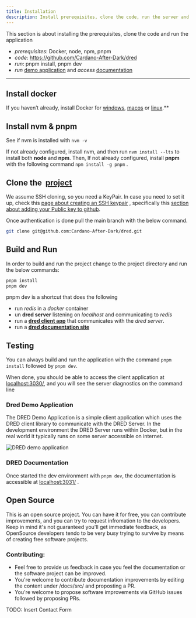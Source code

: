 ```yaml
---
title: Installation
description: Install prerequisites, clone the code, run the server and demo application, access the documentation.
---
```


This section is about installing the prerequisites, clone the code and run the application
- *prerequisites*: Docker, node, npm, pnpm
- *code*: https://github.com/Cardano-After-Dark/dred
- *run*: pnpm install, pnpm dev
- *run* [demo application](http://localhost:3031/) and *access* [documentation](http://localhost:3031/)

---

## Install docker

If you haven’t already, install Docker for [windows](https://docs.docker.com/desktop/install/windows-install/), [macos](https://docs.docker.com/desktop/install/mac-install/) or [linux](https://docs.docker.com/desktop/install/linux-install/).**

## Install nvm & pnpm

See if nvm is installed with `nvm -v`

If not already configured, install nvm, and then run `nvm install --lts` to install both **node** and **npm**. Then, If not already configured, install **pnpm** with the following command `npm install -g pnpm` .

## Clone the  [project](https://github.com/Cardano-After-Dark/dred)

We assume SSH cloning, so you need a KeyPair. In case you need to set it up, check this [page about creating an SSH keypair](https://docs.github.com/en/authentication/connecting-to-github-with-ssh/adding-a-new-ssh-key-to-your-github-account) , specifically this [section about adding your Public key to github](https://docs.github.com/en/authentication/connecting-to-github-with-ssh/adding-a-new-ssh-key-to-your-github-account).

Once authentication is done pull the main branch with the below command.

``` bash
git clone git@github.com:Cardano-After-Dark/dred.git
```


## Build and Run

In order to build and run the project change to the project directory and run the below commands: 

``` bash
pnpm install  
pnpm dev
```

pnpm dev is a shortcut that does the following
* run *redis* in a *docker* container
* un **dred server** listening on *localhost* and communicating to *redis*
* run a [**dred client app**](http://localhost:3030/) that communicates with the *dred server*.
* run a [**dred documentation site**](http://localhost:3031/) 

## Testing
You can always build and run the application with the command `pnpm install` followed by `pnpm dev`.

When done, you should be able to access the client application at [localhost:3030/](http://localhost:3030/), and you will see the server diagnostics on the command line

### Dred Demo Application

The DRED Demo Application is a simple client application which uses the DRED client library to communicate with the DRED Server. In the development environment the DRED Server runs within Docker, but in the real world it typically runs on some server accessible on internet.

![DRED demo application ](/attachments/dred-demo-application-screenshot-20230419.png)

### DRED Documentation
Once started the dev environment with `pnpm dev`, the documentation is accessible at [localhost:3031/](http://localhost:3031/) . 

## Open Source 

This is an open source project. You can have it for free, you can contribute improvements, and you can try to request infromation to the developers. Keep in mind it's not guaranteed you'll get immediate feedback, as OpenSource developers tendo to be very busy trying to survive by means of creating free software projects. 

### Contributing:
- Feel free to provide us feedback in case you feel the documentation or the software project can be improved. 
- You're welcome to contribute documentation improvements by editing the content under /docs/src/ and proposting a PR.
- You're welcome to propose software improvements via GitHub issues followed by proposing PRs. 


TODO: Insert Contact Form
